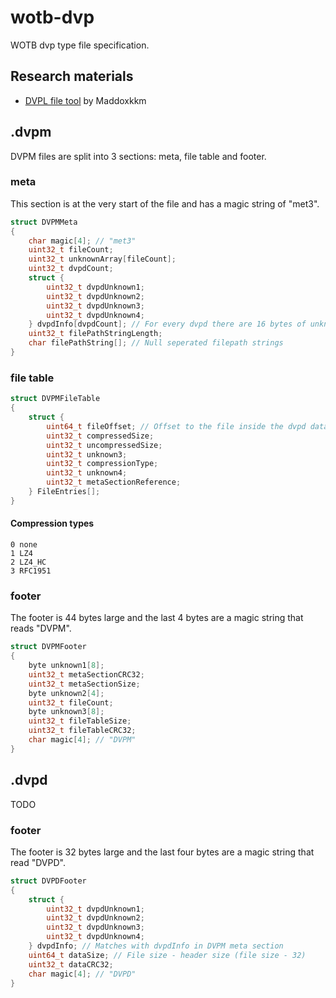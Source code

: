 # wotb-dvp
WOTB dvp type file specification.

## Research materials
- [DVPL file tool](https://github.com/Maddoxkkm/dvpl_converter) by Maddoxkkm 

## .dvpm
DVPM files are split into 3 sections: meta, file table and footer.
### meta
This section is at the very start of the file and has a magic string of "met3".
```c
struct DVPMMeta
{
    char magic[4]; // "met3"
    uint32_t fileCount;
    uint32_t unknownArray[fileCount];
    uint32_t dvpdCount;
    struct {
        uint32_t dvpdUnknown1;
        uint32_t dvpdUnknown2;
        uint32_t dvpdUnknown3;
        uint32_t dvpdUnknown4;
    } dvpdInfo[dvpdCount]; // For every dvpd there are 16 bytes of unknown data
    uint32_t filePathStringLength;
    char filePathString[]; // Null seperated filepath strings
}
```
### file table
```c
struct DVPMFileTable
{
    struct {
        uint64_t fileOffset; // Offset to the file inside the dvpd data block
        uint32_t compressedSize;
        uint32_t uncompressedSize;
        uint32_t unknown3;
        uint32_t compressionType;
        uint32_t unknown4;
        uint32_t metaSectionReference;
    } FileEntries[];
}
```
#### Compression types
```
0 none
1 LZ4
2 LZ4_HC
3 RFC1951
```
### footer
The footer is 44 bytes large and the last 4 bytes are a magic string that reads "DVPM".

```c
struct DVPMFooter
{
    byte unknown1[8];
    uint32_t metaSectionCRC32;
    uint32_t metaSectionSize;
    byte unknown2[4];
    uint32_t fileCount;
    byte unknown3[8];
    uint32_t fileTableSize;
    uint32_t fileTableCRC32;
    char magic[4]; // "DVPM"
}
```

## .dvpd
TODO
### footer
The footer is 32 bytes large and the last four bytes are a magic string that read "DVPD".
```c
struct DVPDFooter
{
    struct {
        uint32_t dvpdUnknown1;
        uint32_t dvpdUnknown2;
        uint32_t dvpdUnknown3;
        uint32_t dvpdUnknown4;
    } dvpdInfo; // Matches with dvpdInfo in DVPM meta section
    uint64_t dataSize; // File size - header size (file size - 32)
    uint32_t dataCRC32;
    char magic[4]; // "DVPD"
}
```
